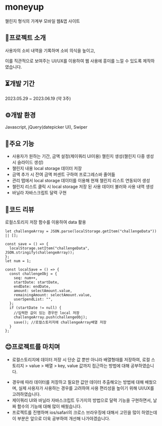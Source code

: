 # moneyup
챌린지 형식의 가계부 모바일 웹&앱 사이트

## 🔎프로젝트 소개
사용자의 소비 내역을 기록하며 소비 의식을 높이고,

이를 직관적으로 보여주는 UI/UX를 이용하여 웹 사용에 흥미를 느낄 수 있도록 제작하였습니다.


## ⏳개발 기간
2023.05.29 ~ 2023.06.19 (약 3주)

## ⚙개발 환경
Javascript, jQuery(datepicker UI), Swiper

## 🚩주요 기능
* 사용자가 원하는 기간, 금액 설정(제이쿼리 UI이용) 챌린지 생성(챌린지 다중 생성 시 슬라이드 생성)
* 챌린지 내용 local storage 데이터 저장
* 금액 추가 시 잔여 금액 퍼센트 구하여 프로그레스바 줄어듦
* 관리 탭에서 local storage 데이터를 이용해 현재 챌린지 리스트 연동되어 생성
* 챌린지 리스트 클릭 시 local storage 저장 된 사용 데이터 불러와 사용 내역 생성
* 바닐라 자바스크립트 달력 구현

## 📌코드 리뷰
로컬스토리지 저장 함수를 이용하여 data 활용
```
let challengeArray = JSON.parse(localStorage.getItem("challengeData")) || [];

const save = () => {
  localStorage.setItem("challengeData", JSON.stringify(challengeArray));
};
let num = 1;

const localSave = () => {
  const challengeObj = {
    seq: num++,
    startDate: startDate,
    endDate: endDate,
    amount: selectAmount.value,
    remainingAmount: selectAmount.value,
    userSpendList: "",
  };
  if (startDate != null) {
    //입력한 값이 있는 경우만 local 저장
    challengeArray.push(challengeObj);
    save(); //로컬스토리지에 challengeArray배열 저장
  }
};
```
## 😊프로젝트를 마치며
- 로컬스토리지에 데이터 저장 시 단순 값 뿐만 아니라 배열형태를 저장하여, 로컬 스토리지 > value > 배열 > key, value 값까지 접근하는 방법에 대해 공부하였습니다.
* 경우에 따라 데이터를 저장하고 필요한 값만 데이터 추출해오는 방법에 대해 배웠으며, 실제 사용자가 사용하는 경우를 고려하여 사용 편리성을 높이기 위해
UI/UX를 고려하였습니다.
* 제이쿼리 UI와 바닐라 자바스크립트 두가지의 방법으로 달력 기능을 구현하면서, 날짜 함수의 기능에 대해 많이 배웠습니다.
* 프로젝트를 진행하며 ios/safari의 크로스 브라우징에 대해서 고민을 많이 하였는데 이 부분은 앞으로 더욱 공부하여 개선해 나가야겠습니다. 

